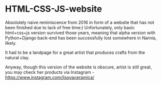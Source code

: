 # HTML-CSS-JS-website
Absolutely naive reminiscence from 2016 in form of a website that has not been finished due to lack of free time:)
Unfortunately, only basic html+css+js version survived those years, meaning that alpha version with Python+Django back-end has been successfully lost somewhere in Narnia, likely.

It had to be a landpage for a great artist that produces crafts from the natural clay. 

Anyway, though this version of the website is obscure, artist is still great, you may check her products via Instagram - https://www.instagram.com/lisovaceramica/
